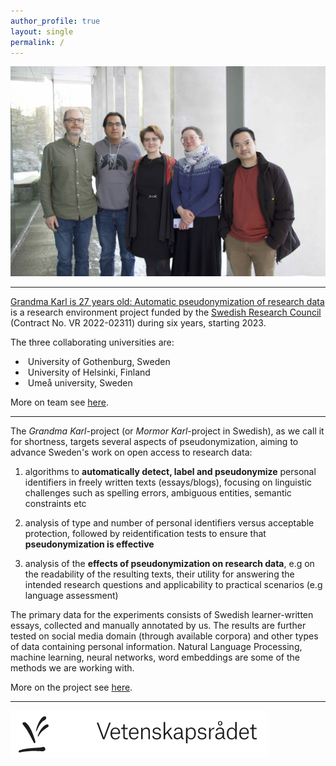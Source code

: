 ```yaml
---
author_profile: true
layout: single
permalink: /
---
```


![Mormor-team-2023](/assets/images/IMG_7235.jpeg)

-------

[Grandma Karl is 27 years old: Automatic pseudonymization of research data](https://www.vr.se/english/swecris.html#/project/2022-02311_VR) is a research environment project funded by the [Swedish Research Council](https://www.vr.se/english.html) (Contract No. VR 2022-02311) during six years, starting 2023. 

The three collaborating universities are: 
* ![]() University of Gothenburg, Sweden
* ![]() University of Helsinki, Finland
* ![]() Umeå university, Sweden

More on team see [here](xxx).

-------


The *Grandma Karl*-project (or *Mormor Karl*-project in Swedish), as we call it for shortness, targets several aspects of pseudonymization, aiming to advance Sweden's work on open access to research data:  

1. algorithms to **automatically detect, label and pseudonymize** personal identifiers in freely written texts (essays/blogs), focusing on linguistic challenges such as spelling errors, ambiguous entities, semantic constraints etc 

2. analysis of type and number of personal identifiers versus acceptable protection, followed by reidentification tests to ensure that **pseudonymization is effective** 

3. analysis of the **effects of pseudonymization on research data**, e.g on the readability of the resulting texts, their utility for answering the intended research questions and applicability to practical scenarios (e.g language assessment) 

The primary data for the experiments consists of Swedish learner-written essays, collected and manually annotated by us. The results are further tested on social media domain (through available corpora) and other types of data containing personal information. Natural Language Processing, machine learning, neural networks, word embeddings are some of the methods we are working with. 

More on the project see [here](xxx).

------

[![VR logo](/assets/images/VR-logo.png)](https://www.vr.se/english.html)
